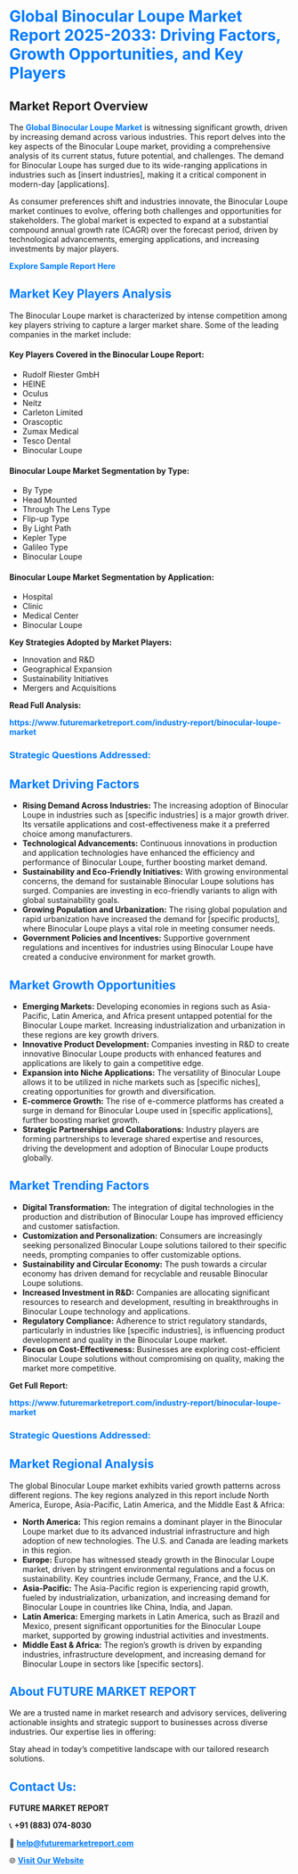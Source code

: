 <h1 style="color: #007BFF;">Global Binocular Loupe Market Report 2025-2033: Driving Factors, Growth Opportunities, and Key Players</h1>

<section id="overview">
<h2>Market Report Overview</h2>
<p>The <a href="https://www.futuremarketreport.com/industry-report/binocular-loupe-market" style="color: #007BFF; text-decoration: none;"><strong>Global Binocular Loupe Market</strong></a> is witnessing significant growth, driven by increasing demand across various industries. This report delves into the key aspects of the Binocular Loupe market, providing a comprehensive analysis of its current status, future potential, and challenges. The demand for Binocular Loupe has surged due to its wide-ranging applications in industries such as [insert industries], making it a critical component in modern-day [applications].</p>
<p>As consumer preferences shift and industries innovate, the Binocular Loupe market continues to evolve, offering both challenges and opportunities for stakeholders. The global market is expected to expand at a substantial compound annual growth rate (CAGR) over the forecast period, driven by technological advancements, emerging applications, and increasing investments by major players.</p>
</section>

<section id="overview">
<p><a href="https://www.futuremarketreport.com/request-sample/reportId=96915" style="color: #007BFF; text-decoration: none;"><strong>Explore Sample Report Here</strong></a></p>
</section>

<section id="key-players">
<h2 style="color: #007BFF;">Market Key Players Analysis</h2>
<p>The Binocular Loupe market is characterized by intense competition among key players striving to capture a larger market share. Some of the leading companies in the market include:</p>
<h4>Key Players Covered in the Binocular Loupe Report:</h4>
<ul><li>Rudolf Riester GmbH</li><li>HEINE</li><li>Oculus</li><li>Neitz</li><li>Carleton Limited</li><li>Orascoptic</li><li>Zumax Medical</li><li>Tesco Dental</li><li>Binocular Loupe</li></ul>
<h4>Binocular Loupe Market Segmentation by Type:</h4>
<ul><li>By Type</li><li>Head Mounted</li><li>Through The Lens Type</li><li>Flip-up Type</li><li>By Light Path</li><li>Kepler Type</li><li>Galileo Type</li><li>Binocular Loupe</li></ul>

<h4>Binocular Loupe Market Segmentation by Application:</h4>
<ul><li>Hospital</li><li>Clinic</li><li>Medical Center</li><li>Binocular Loupe</li></ul>
<p><strong>Key Strategies Adopted by Market Players:</strong></p>
<ul>
<li>Innovation and R&D</li>
<li>Geographical Expansion</li>
<li>Sustainability Initiatives</li>
<li>Mergers and Acquisitions</li>
</ul>
</section>

<section>
<p><strong>Read Full Analysis: </strong></p><a href="https://www.futuremarketreport.com/industry-report/binocular-loupe-market" style="color: #007BFF; text-decoration: none;"><strong>https://www.futuremarketreport.com/industry-report/binocular-loupe-market</strong></a>
<h3 style="color: #007BFF;">Strategic Questions Addressed:</h3>
</section>

<section id="driving-factors">
<h2 style="color: #007BFF;">Market Driving Factors</h2>
<ul>
<li><strong>Rising Demand Across Industries:</strong> The increasing adoption of Binocular Loupe in industries such as [specific industries] is a major growth driver. Its versatile applications and cost-effectiveness make it a preferred choice among manufacturers.</li>
<li><strong>Technological Advancements:</strong> Continuous innovations in production and application technologies have enhanced the efficiency and performance of Binocular Loupe, further boosting market demand.</li>
<li><strong>Sustainability and Eco-Friendly Initiatives:</strong> With growing environmental concerns, the demand for sustainable Binocular Loupe solutions has surged. Companies are investing in eco-friendly variants to align with global sustainability goals.</li>
<li><strong>Growing Population and Urbanization:</strong> The rising global population and rapid urbanization have increased the demand for [specific products], where Binocular Loupe plays a vital role in meeting consumer needs.</li>
<li><strong>Government Policies and Incentives:</strong> Supportive government regulations and incentives for industries using Binocular Loupe have created a conducive environment for market growth.</li>
</ul>
</section>

<section id="growth-opportunities">
<h2 style="color: #007BFF;">Market Growth Opportunities</h2>
<ul>
<li><strong>Emerging Markets:</strong> Developing economies in regions such as Asia-Pacific, Latin America, and Africa present untapped potential for the Binocular Loupe market. Increasing industrialization and urbanization in these regions are key growth drivers.</li>
<li><strong>Innovative Product Development:</strong> Companies investing in R&D to create innovative Binocular Loupe products with enhanced features and applications are likely to gain a competitive edge.</li>
<li><strong>Expansion into Niche Applications:</strong> The versatility of Binocular Loupe allows it to be utilized in niche markets such as [specific niches], creating opportunities for growth and diversification.</li>
<li><strong>E-commerce Growth:</strong> The rise of e-commerce platforms has created a surge in demand for Binocular Loupe used in [specific applications], further boosting market growth.</li>
<li><strong>Strategic Partnerships and Collaborations:</strong> Industry players are forming partnerships to leverage shared expertise and resources, driving the development and adoption of Binocular Loupe products globally.</li>
</ul>
</section>

<section id="trending-factors">
<h2 style="color: #007BFF;">Market Trending Factors</h2>
<ul>
<li><strong>Digital Transformation:</strong> The integration of digital technologies in the production and distribution of Binocular Loupe has improved efficiency and customer satisfaction.</li>
<li><strong>Customization and Personalization:</strong> Consumers are increasingly seeking personalized Binocular Loupe solutions tailored to their specific needs, prompting companies to offer customizable options.</li>
<li><strong>Sustainability and Circular Economy:</strong> The push towards a circular economy has driven demand for recyclable and reusable Binocular Loupe solutions.</li>
<li><strong>Increased Investment in R&D:</strong> Companies are allocating significant resources to research and development, resulting in breakthroughs in Binocular Loupe technology and applications.</li>
<li><strong>Regulatory Compliance:</strong> Adherence to strict regulatory standards, particularly in industries like [specific industries], is influencing product development and quality in the Binocular Loupe market.</li>
<li><strong>Focus on Cost-Effectiveness:</strong> Businesses are exploring cost-efficient Binocular Loupe solutions without compromising on quality, making the market more competitive.</li>
</ul>
</section>

<section>
<p><strong>Get Full Report: </strong></p><a href="https://www.futuremarketreport.com/industry-report/binocular-loupe-market" style="color: #007BFF; text-decoration: none;"><strong>https://www.futuremarketreport.com/industry-report/binocular-loupe-market</strong></a>
<h3 style="color: #007BFF;">Strategic Questions Addressed:</h3>
</section>


<section id="regional-analysis">
<h2 style="color: #007BFF;">Market Regional Analysis</h2>
<p>The global Binocular Loupe market exhibits varied growth patterns across different regions. The key regions analyzed in this report include North America, Europe, Asia-Pacific, Latin America, and the Middle East & Africa:</p>
<ul>
<li><strong>North America:</strong> This region remains a dominant player in the Binocular Loupe market due to its advanced industrial infrastructure and high adoption of new technologies. The U.S. and Canada are leading markets in this region.</li>
<li><strong>Europe:</strong> Europe has witnessed steady growth in the Binocular Loupe market, driven by stringent environmental regulations and a focus on sustainability. Key countries include Germany, France, and the U.K.</li>
<li><strong>Asia-Pacific:</strong> The Asia-Pacific region is experiencing rapid growth, fueled by industrialization, urbanization, and increasing demand for Binocular Loupe in countries like China, India, and Japan.</li>
<li><strong>Latin America:</strong> Emerging markets in Latin America, such as Brazil and Mexico, present significant opportunities for the Binocular Loupe market, supported by growing industrial activities and investments.</li>
<li><strong>Middle East & Africa:</strong> The region’s growth is driven by expanding industries, infrastructure development, and increasing demand for Binocular Loupe in sectors like [specific sectors].</li>
</ul>
</section>

<footer>
<h2 style="color: #007BFF;">About FUTURE MARKET REPORT</h2>
<p>We are a trusted name in market research and advisory services, delivering actionable insights and strategic support to businesses across diverse industries. Our expertise lies in offering:</p>

<p>Stay ahead in today’s competitive landscape with our tailored research solutions.</p>

<h2 style="color: #007BFF;">Contact Us:</h2>
<p><strong>FUTURE MARKET REPORT</strong></p>
<p>📞 <strong>+91 (883) 074-8030</strong></p>
<p>📧 <strong><a href="mailto:help@futuremarketreport.com" style="color: #007BFF;">help@futuremarketreport.com</a></strong></p>
<p>🌐 <strong><a href="https://www.futuremarketreport.com/" style="color: #007BFF;">Visit Our Website</a></strong></p>
</footer>